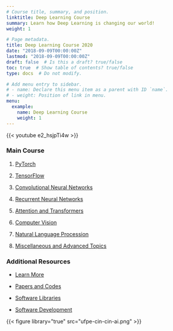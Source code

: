 ```yaml
---
# Course title, summary, and position.
linktitle: Deep Learning Course
summary: Learn how Deep Learning is changing our world!
weight: 1

# Page metadata.
title: Deep Learning Course 2020
date: "2018-09-09T00:00:00Z"
lastmod: "2018-09-09T00:00:00Z"
draft: false  # Is this a draft? true/false
toc: true  # Show table of contents? true/false
type: docs  # Do not modify.

# Add menu entry to sidebar.
# - name: Declare this menu item as a parent with ID `name`.
# - weight: Position of link in menu.
menu:
  example:
    name: Deep Learning Course
    weight: 1
---
```


{{< youtube e2_hsjpTi4w >}}

### Main Course

1. [PyTorch](pytorch)

2. [TensorFlow](tensorflow)

3. [Convolutional Neural Networks](convolutional_neural_networks)

4. [Recurrent Neural Networks](recurrent_neural_networks)

5. [Attention and Transformers](attention_transformers)

6. [Computer Vision](computer_vision)

7. [Natural Language Procession](natural_language_processing)

8. [Miscellaneous and Advanced Topics](miscellaneous_and_advanced_topics)

### Additional Resources

* [Learn More](learn_more)

* [Papers and Codes](papers_codes)

* [Software Libraries](software_libraries)

* [Software Development](software_development)

{{< figure library="true" src="ufpe-cin-cin-ai.png" >}}
